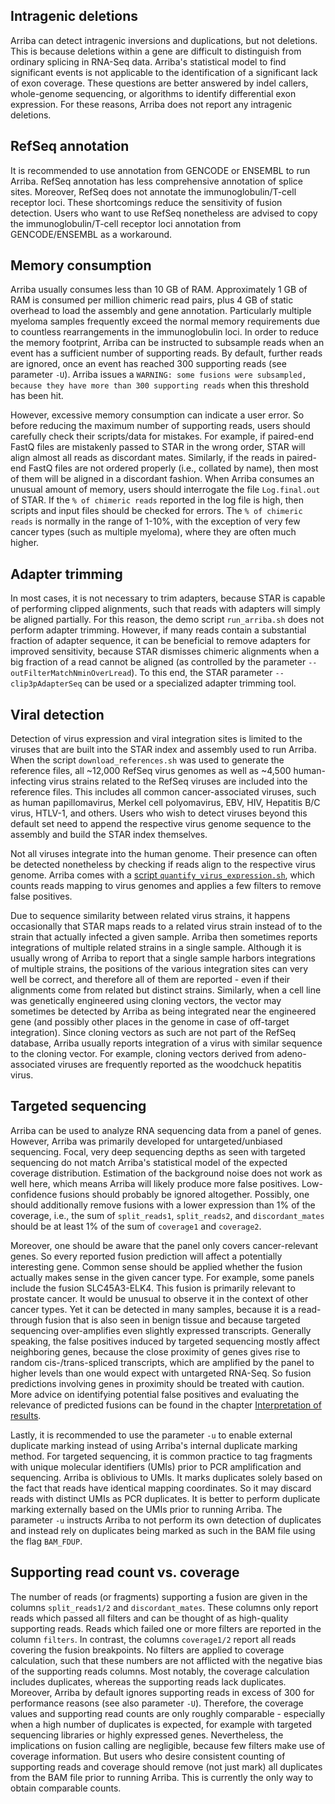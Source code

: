 Intragenic deletions
--------------------

Arriba can detect intragenic inversions and duplications, but not deletions. This is because deletions within a gene are difficult to distinguish from ordinary splicing in RNA-Seq data. Arriba's statistical model to find significant events is not applicable to the identification of a significant lack of exon coverage. These questions are better answered by indel callers, whole-genome sequencing, or algorithms to identify differential exon expression. For these reasons, Arriba does not report any intragenic deletions.

RefSeq annotation
-----------------

It is recommended to use annotation from GENCODE or ENSEMBL to run Arriba. RefSeq annotation has less comprehensive annotation of splice sites. Moreover, RefSeq does not annotate the immunoglobulin/T-cell receptor loci. These shortcomings reduce the sensitivity of fusion detection. Users who want to use RefSeq nonetheless are advised to copy the immunoglobulin/T-cell receptor loci annotation from GENCODE/ENSEMBL as a workaround.

Memory consumption
------------------

Arriba usually consumes less than 10 GB of RAM. Approximately 1 GB of RAM is consumed per million chimeric read pairs, plus 4 GB of static overhead to load the assembly and gene annotation. Particularly multiple myeloma samples frequently exceed the normal memory requirements due to countless rearrangements in the immunoglobulin loci. In order to reduce the memory footprint, Arriba can be instructed to subsample reads when an event has a sufficient number of supporting reads. By default, further reads are ignored, once an event has reached 300 supporting reads (see parameter `-U`). Arriba issues a `WARNING: some fusions were subsampled, because they have more than 300 supporting reads` when this threshold has been hit.

However, excessive memory consumption can indicate a user error. So before reducing the maximum number of supporting reads, users should carefully check their scripts/data for mistakes. For example, if paired-end FastQ files are mistakenly passed to STAR in the wrong order, STAR will align almost all reads as discordant mates. Similarly, if the reads in paired-end FastQ files are not ordered properly (i.e., collated by name), then most of them will be aligned in a discordant fashion. When Arriba consumes an unusual amount of memory, users should interrogate the file `Log.final.out` of STAR. If the `% of chimeric reads` reported in the log file is high, then scripts and input files should be checked for errors. The `% of chimeric reads` is normally in the range of 1-10%, with the exception of very few cancer types (such as multiple myeloma), where they are often much higher.

Adapter trimming
----------------

In most cases, it is not necessary to trim adapters, because STAR is capable of performing clipped alignments, such that reads with adapters will simply be aligned partially. For this reason, the demo script `run_arriba.sh` does not perform adapter trimming. However, if many reads contain a substantial fraction of adapter sequence, it can be beneficial to remove adapters for improved sensitivity, because STAR dismisses chimeric alignments when a big fraction of a read cannot be aligned (as controlled by the parameter `--outFilterMatchNminOverLread`). To this end, the STAR parameter `--clip3pAdapterSeq` can be used or a specialized adapter trimming tool.

Viral detection
---------------

Detection of virus expression and viral integration sites is limited to the viruses that are built into the STAR index and assembly used to run Arriba. When the script `download_references.sh` was used to generate the reference files, all ~12,000 RefSeq virus genomes as well as ~4,500 human-infecting virus strains related to the RefSeq viruses are included into the reference files. This includes all common cancer-associated viruses, such as human papillomavirus, Merkel cell polyomavirus, EBV, HIV, Hepatitis B/C virus, HTLV-1, and others. Users who wish to detect viruses beyond this default set need to append the respective virus genome sequence to the assembly and build the STAR index themselves.

Not all viruses integrate into the human genome. Their presence can often be detected nonetheless by checking if reads align to the respective virus genome. Arriba comes with a [script `quantify_virus_expression.sh`](utility-scripts.md#quantify-virus-expression), which counts reads mapping to virus genomes and applies a few filters to remove false positives.

Due to sequence similarity between related virus strains, it happens occasionally that STAR maps reads to a related virus strain instead of to the strain that actually infected a given sample. Arriba then sometimes reports integrations of multiple related strains in a single sample. Although it is usually wrong of Arriba to report that a single sample harbors integrations of multiple strains, the positions of the various integration sites can very well be correct, and therefore all of them are reported - even if their alignments come from related but distinct strains. Similarly, when a cell line was genetically engineered using cloning vectors, the vector may sometimes be detected by Arriba as being integrated near the engineered gene (and possibly other places in the genome in case of off-target integration). Since cloning vectors as such are not part of the RefSeq database, Arriba usually reports integration of a virus with similar sequence to the cloning vector. For example, cloning vectors derived from adeno-associated viruses are frequently reported as the woodchuck hepatitis virus.

Targeted sequencing
-------------------

Arriba can be used to analyze RNA sequencing data from a panel of genes. However, Arriba was primarily developed for untargeted/unbiased sequencing. Focal, very deep sequencing depths as seen with targeted sequencing do not match Arriba's statistical model of the expected coverage distribution. Estimation of the background noise does not work as well here, which means Arriba will likely produce more false positives. Low-confidence fusions should probably be ignored altogether. Possibly, one should additionally remove fusions with a lower expression than 1% of the coverage, i.e., the sum of `split_reads1`, `split_reads2`, and `discordant_mates` should be at least 1% of the sum of `coverage1` and `coverage2`.

Moreover, one should be aware that the panel only covers cancer-relevant genes. So every reported fusion prediction will affect a potentially interesting gene. Common sense should be applied whether the fusion actually makes sense in the given cancer type. For example, some panels include the fusion SLC45A3-ELK4. This fusion is primarily relevant to prostate cancer. It would be unusual to observe it in the context of other cancer types. Yet it can be detected in many samples, because it is a read-through fusion that is also seen in benign tissue and because targeted sequencing over-amplifies even slightly expressed transcripts. Generally speaking, the false positives induced by targeted sequencing mostly affect neighboring genes, because the close proximity of genes gives rise to random cis-/trans-spliced transcripts, which are amplified by the panel to higher levels than one would expect with untargeted RNA-Seq. So fusion predictions involving genes in proximity should be treated with caution. More advice on identifying potential false positives and evaluating the relevance of predicted fusions can be found in the chapter [Interpretation of results](interpretation-of-results.md).

Lastly, it is recommended to use the parameter `-u` to enable external duplicate marking instead of using Arriba's internal duplicate marking method. For targeted sequencing, it is common practice to tag fragments with unique molecular identifiers (UMIs) prior to PCR amplification and sequencing. Arriba is oblivious to UMIs. It marks duplicates solely based on the fact that reads have identical mapping coordinates. So it may discard reads with distinct UMIs as PCR duplicates. It is better to perform duplicate marking externally based on the UMIs prior to running Arriba. The parameter `-u` instructs Arriba to not perform its own detection of duplicates and instead rely on duplicates being marked as such in the BAM file using the flag `BAM_FDUP`.

Supporting read count vs. coverage
----------------------------------

The number of reads (or fragments) supporting a fusion are given in the columns `split_reads1/2` and `discordant_mates`. These columns only report reads which passed all filters and can be thought of as high-quality supporting reads. Reads which failed one or more filters are reported in the column `filters`. In contrast, the columns `coverage1/2` report all reads covering the fusion breakpoints. No filters are applied to coverage calculation, such that these numbers are not afflicted with the negative bias of the supporting reads columns. Most notably, the coverage calculation includes duplicates, whereas the supporting reads lack duplicates. Moreover, Arriba by default ignores supporting reads in excess of 300 for performance reasons (see also parameter `-U`). Therefore, the coverage values and supporting read counts are only roughly comparable - especially when a high number of duplicates is expected, for example with targeted sequencing libraries or highly expressed genes. Nevertheless, the implications on fusion calling are negligible, because few filters make use of coverage information. But users who desire consistent counting of supporting reads and coverage should remove (not just mark) all duplicates from the BAM file prior to running Arriba. This is currently the only way to obtain comparable counts.

